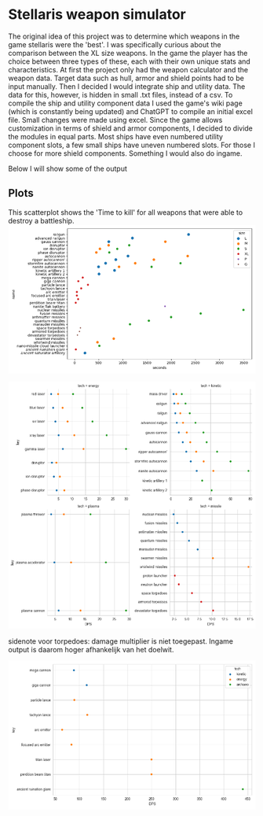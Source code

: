 # Stellaris weapon simulator
The original idea of this project was to determine which weapons in the game stellaris were the 'best'.
I was specifically curious about the comparison between the XL size weapons. 
In the game the player has the choice between three types of these, each with their own unique stats and characteristics.
At first the project only had the weapon calculator and the weapon data. Target data such as hull, armor and shield points had to be input manually. 
Then I decided I would integrate ship and utility data. The data for this, however, is hidden in small .txt files, instead of a csv.
To compile the ship and utility component data I used the game's wiki page (which is constantly being updated) and ChatGPT to compile an initial excel file.
Small changes were made using excel. 
Since the game allows customization in terms of shield and armor components, I decided to divide the modules in equal parts. 
Most ships have even numbered utility component slots, a few small ships have uneven numbered slots. For those I choose for more shield components.
Something I would also do ingame.

Below I will show some of the output  

## Plots
This scatterplot shows the 'Time to kill' for all weapons that were able to destroy a battleship.
![Test](data_ttk/figure_all_ttk.png?raw=True "Time to kill")

![Test](data_ttk/figure_w_dps.png?raw=True "DPS")

sidenote voor torpedoes: damage multiplier is niet toegepast. Ingame output is daarom hoger afhankelijk van het doelwit. 

![Test](data_ttk/figure_XL_dps.png?raw=True "DPS XL weapons")
